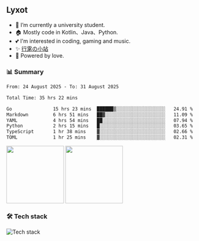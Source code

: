 ## Lyxot
- 🌱 I’m currently a university student.
- 🏠 Mostly code in Kotlin、Java、Python.
- 💕 I'm interested in coding, gaming and music.
- ✨ [行雺の小站](https://hyli.xyz)
- 🚀 Powered by love.

### 📊 Summary
<!--START_SECTION:waka-->

```txt
From: 24 August 2025 - To: 31 August 2025

Total Time: 35 hrs 22 mins

Go               15 hrs 23 mins  ██████▒░░░░░░░░░░░░░░░░░░   24.91 %
Markdown         6 hrs 51 mins   ██▓░░░░░░░░░░░░░░░░░░░░░░   11.09 %
YAML             4 hrs 54 mins   ██░░░░░░░░░░░░░░░░░░░░░░░   07.94 %
Python           2 hrs 15 mins   █░░░░░░░░░░░░░░░░░░░░░░░░   03.65 %
TypeScript       1 hr 38 mins    ▓░░░░░░░░░░░░░░░░░░░░░░░░   02.66 %
TOML             1 hr 25 mins    ▓░░░░░░░░░░░░░░░░░░░░░░░░   02.31 %
```

<!--END_SECTION:waka-->

<p>
<img align="center" height="150" src="https://github-readme-stats.vercel.app/api?username=Lyxot&hide=issues&show_icons=true&hide_border=true&theme=transparent"/>
<img align="center" height="150" src="https://github-readme-stats.vercel.app/api/top-langs/?username=Lyxot&layout=compact&hide=javascript,html,css&hide_border=true&theme=transparent" />
</p>

### 🛠️ Tech stack
![Tech stack](https://skillicons.dev/icons?i=kotlin,java,py,cs,cpp,rust,docker,linux,windows,androidstudio,vscode&theme=light)
